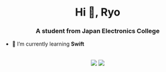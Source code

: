 <h1 align="center">Hi 👋, Ryo</h1>
<h3 align="center">A student from Japan Electronics College</h3>

- 🌱 I’m currently learning **Swift**
<div align="center">
<br>
<img align="center" src="https://github-readme-stats.vercel.app/api?username=Ryo511&show_icons=true&theme=outrun&line_height=27" />
<img align="center" src="https://github-readme-stats.vercel.app/api/top-langs/?username=Ryo511&show_icons=true&theme=outrun&langs_count=3" />
<br>
</div>
